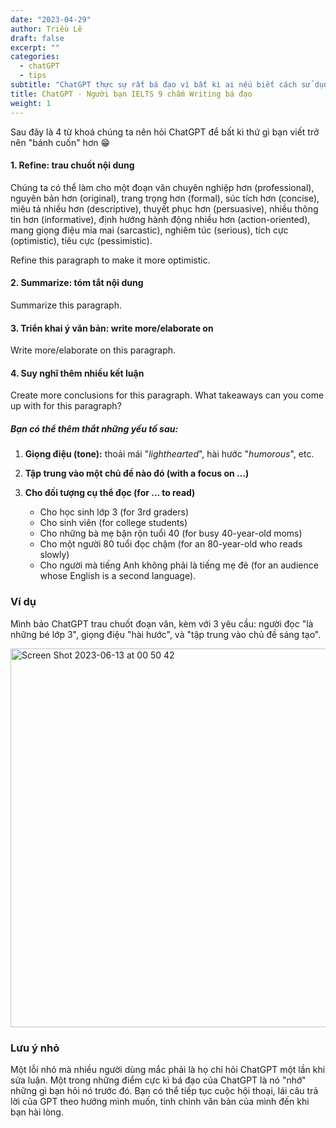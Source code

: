```yaml
---
date: "2023-04-29"
author: Triều Lê
draft: false
excerpt: ""
categories:
  - chatGPT
  - tips
subtitle: "ChatGPT thực sự rất bá đạo vì bất kì ai nếu biết cách sử dụng nó đều có thể viết luận mượt mà, mạch lạc như một người bản địa thực thụ."
title: ChatGPT - Người bạn IELTS 9 chấm Writing bá đạo
weight: 1
---
```


Sau đây là 4 từ khoá chúng ta nên hỏi ChatGPT để bất kì thứ gì bạn viết trở nên "bánh cuốn" hơn 😁

#### **1. Refine: trau chuốt nội dung** 

Chúng ta có thể làm cho một đoạn văn chuyên nghiệp hơn (professional), nguyên bản hơn (original), trang trọng hơn (formal), súc tích hơn (concise), miêu tả nhiều hơn (descriptive), thuyết phục hơn (persuasive), nhiều thông tin hơn (informative), định hướng hành động nhiều hơn (action-oriented), mang giọng điệu mỉa mai (sarcastic), nghiêm túc (serious), tích cực (optimistic), tiêu cực (pessimistic).

Refine this paragraph to make it more optimistic. 

#### **2. Summarize: tóm tắt nội dung**

Summarize this paragraph.

#### **3. Triển khai ý văn bản: write more/elaborate on** 

Write more/elaborate on this paragraph.

#### **4. Suy nghĩ thêm nhiều kết luận**

Create more conclusions for this paragraph.
What takeaways can you come up with for this paragraph?

##### Bạn có thể thêm thắt những yếu tố sau:

1.  **Giọng điệu (tone):** thoải mái "*lighthearted*", hài hước "*humorous*", etc.

2.  **Tập trung vào một chủ đề nào đó (with a focus on ...)**

3.  **Cho đối tượng cụ thể đọc (for ... to read)**

    -   Cho học sinh lớp 3 (for 3rd graders)
    -   Cho sinh viên (for college students)
    -   Cho những bà mẹ bận rộn tuổi 40 (for busy 40-year-old moms)
    -   Cho một người 80 tuổi đọc chậm (for an 80-year-old who reads slowly)
    -   Cho người mà tiếng Anh không phải là tiếng mẹ đẻ (for an audience whose English is a second language).

### Ví dụ 
Mình bảo ChatGPT trau chuốt đoạn văn, kèm với 3 yêu cầu: người đọc "là những bé lớp 3", giọng điệu "hài hước", và "tập trung vào chủ đề sáng tạo".

<img width="606" alt="Screen Shot 2023-06-13 at 00 50 42" src="https://github.com/trangdata/khomuc/assets/63031214/6230cb51-35ed-42e2-a637-5462a0a1c0d6">


### Lưu ý nhỏ
Một lỗi nhỏ mà nhiều người dùng mắc phải là họ chỉ hỏi ChatGPT một lần khi sửa luận. Một trong những điểm cực kì bá đạo của ChatGPT là nó "nhớ" những gì bạn hỏi nó trước đó. Bạn có thể tiếp tục cuộc hội thoại, lái câu trả lời của GPT theo hướng mình muốn, tinh chỉnh văn bản của mình đến khi bạn hài lòng.
